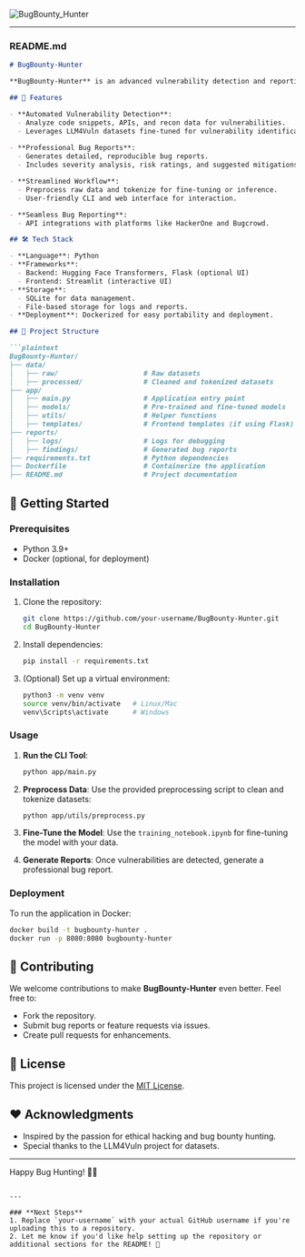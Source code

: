 
![BugBounty_Hunter](https://github.com/user-attachments/assets/99bcdf9a-7844-4fc3-a4fc-009c291a5417)

---

### **README.md**

```markdown
# BugBounty-Hunter

**BugBounty-Hunter** is an advanced vulnerability detection and reporting application designed for bug bounty hunters and cybersecurity professionals. It leverages the power of fine-tuned language models like LLM4Vuln to analyze code, detect vulnerabilities, and generate professional bug reports.

## 🚀 Features

- **Automated Vulnerability Detection**:
  - Analyze code snippets, APIs, and recon data for vulnerabilities.
  - Leverages LLM4Vuln datasets fine-tuned for vulnerability identification.
  
- **Professional Bug Reports**:
  - Generates detailed, reproducible bug reports.
  - Includes severity analysis, risk ratings, and suggested mitigations.

- **Streamlined Workflow**:
  - Preprocess raw data and tokenize for fine-tuning or inference.
  - User-friendly CLI and web interface for interaction.

- **Seamless Bug Reporting**:
  - API integrations with platforms like HackerOne and Bugcrowd.

## 🛠️ Tech Stack

- **Language**: Python
- **Frameworks**:
  - Backend: Hugging Face Transformers, Flask (optional UI)
  - Frontend: Streamlit (interactive UI)
- **Storage**:
  - SQLite for data management.
  - File-based storage for logs and reports.
- **Deployment**: Dockerized for easy portability and deployment.

## 📂 Project Structure

```plaintext
BugBounty-Hunter/
├── data/
│   ├── raw/                     # Raw datasets
│   ├── processed/               # Cleaned and tokenized datasets
├── app/
│   ├── main.py                  # Application entry point
│   ├── models/                  # Pre-trained and fine-tuned models
│   ├── utils/                   # Helper functions
│   ├── templates/               # Frontend templates (if using Flask)
├── reports/
│   ├── logs/                    # Logs for debugging
│   ├── findings/                # Generated bug reports
├── requirements.txt             # Python dependencies
├── Dockerfile                   # Containerize the application
├── README.md                    # Project documentation
```

## 🚀 Getting Started

### Prerequisites

- Python 3.9+
- Docker (optional, for deployment)

### Installation

1. Clone the repository:
   ```bash
   git clone https://github.com/your-username/BugBounty-Hunter.git
   cd BugBounty-Hunter
   ```

2. Install dependencies:
   ```bash
   pip install -r requirements.txt
   ```

3. (Optional) Set up a virtual environment:
   ```bash
   python3 -m venv venv
   source venv/bin/activate   # Linux/Mac
   venv\Scripts\activate      # Windows
   ```

### Usage

1. **Run the CLI Tool**:
   ```bash
   python app/main.py
   ```

2. **Preprocess Data**:
   Use the provided preprocessing script to clean and tokenize datasets:
   ```bash
   python app/utils/preprocess.py
   ```

3. **Fine-Tune the Model**:
   Use the `training_notebook.ipynb` for fine-tuning the model with your data.

4. **Generate Reports**:
   Once vulnerabilities are detected, generate a professional bug report.

### Deployment

To run the application in Docker:
```bash
docker build -t bugbounty-hunter .
docker run -p 8080:8080 bugbounty-hunter
```

## 🤝 Contributing

We welcome contributions to make **BugBounty-Hunter** even better. Feel free to:
- Fork the repository.
- Submit bug reports or feature requests via issues.
- Create pull requests for enhancements.

## 📜 License

This project is licensed under the [MIT License](LICENSE).

## ❤️ Acknowledgments

- Inspired by the passion for ethical hacking and bug bounty hunting.
- Special thanks to the LLM4Vuln project for datasets.

---

Happy Bug Hunting! 🐛🎯
```

---

### **Next Steps**
1. Replace `your-username` with your actual GitHub username if you're uploading this to a repository.
2. Let me know if you'd like help setting up the repository or additional sections for the README! 🚀
